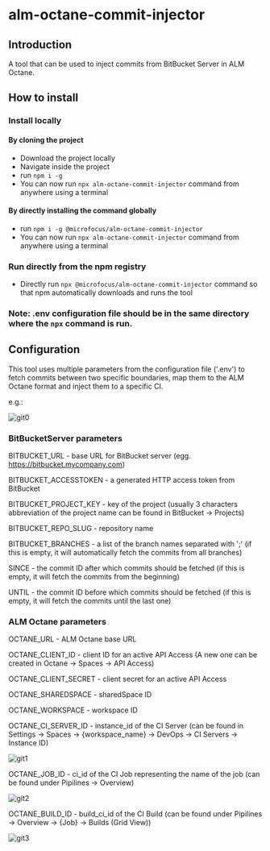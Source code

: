 # alm-octane-commit-injector

## Introduction

A tool that can be used to inject commits from BitBucket Server in ALM Octane.

## How to install

### Install locally

#### By cloning the project

- Download the project locally
- Navigate inside the project
- run `npm i -g`
- You can now run `npx alm-octane-commit-injector` command from anywhere using a terminal

#### By directly installing the command globally

- run `npm i -g @microfocus/alm-octane-commit-injector`
- You can now run `npx alm-octane-commit-injector` command from anywhere using a terminal

### Run directly from the npm registry

- Directly run `npx @microfocus/alm-octane-commit-injector` command so that npm automatically downloads and runs the tool

### Note: .env configuration file should be in the same directory where the `npx` command is run.


## Configuration

This tool uses multiple parameters from the configuration file ('.env') to fetch commits between two specific boundaries, map them to the ALM Octane format and inject them to a specific CI.

e.g.:

![git0](https://user-images.githubusercontent.com/62649591/211793525-fd8072c5-2df2-4867-ae6d-9b58c1a770bf.png)


### BitBucketServer parameters

BITBUCKET_URL - base URL for BitBucket server (egg. https://bitbucket.mycompany.com)

BITBUCKET_ACCESSTOKEN - a generated HTTP access token from BitBucket

BITBUCKET_PROJECT_KEY - key of the project (usually 3 characters abbreviation of the project name can be found in BitBucket → Projects)

BITBUCKET_REPO_SLUG - repository name

BITBUCKET_BRANCHES - a list of the branch names separated with ';' (if this is empty, it will automatically fetch the commits from all branches)

SINCE - the commit ID after which commits should be fetched (if this is empty, it will fetch the commits from the beginning)

UNTIL - the commit ID before which commits should be fetched (if this is empty, it will fetch the commits until the last one)

### ALM Octane parameters
OCTANE_URL - ALM Octane base URL

OCTANE_CLIENT_ID - client ID for an active API Access (A new one can be created in Octane → Spaces → API Access)

OCTANE_CLIENT_SECRET - client secret for an active API Access

OCTANE_SHAREDSPACE - sharedSpace ID

OCTANE_WORKSPACE - workspace ID

OCTANE_CI_SERVER_ID - instance_id of the CI Server (can be found in Settings -> Spaces -> {workspace_name} -> DevOps -> CI Servers -> Instance ID)

![git1](https://user-images.githubusercontent.com/62649591/211793673-6cd3cd17-2f5a-4c5d-8981-90c82d23eba6.png)


OCTANE_JOB_ID - ci_id of the CI Job representing the name of the job (can be found under Pipilines -> Overview)

![git2](https://user-images.githubusercontent.com/62649591/211793708-5db13300-0e63-46e5-af68-fe3d313d0f76.png)


OCTANE_BUILD_ID - build_ci_id of the CI Build (can be found under Pipilines -> Overview -> {Job} -> Builds (Grid View))

![git3](https://user-images.githubusercontent.com/62649591/211793727-7dfb9c4e-8ead-4dcd-9c94-b275215650ce.png)
